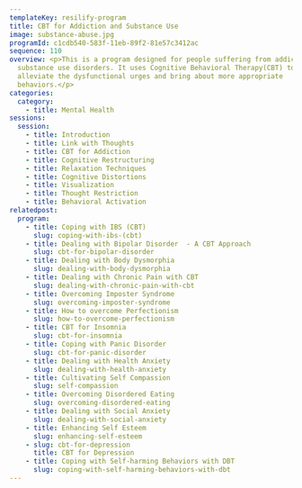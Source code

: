 ```yaml
---
templateKey: resilify-program
title: CBT for Addiction and Substance Use
image: substance-abuse.jpg
programId: c1cdb540-583f-11eb-89f2-81e57c3412ac
sequence: 110
overview: <p>This is a program designed for people suffering from addiction and
  substance use disorders. It uses Cognitive Behavioral Therapy(CBT) to
  alleviate the dysfunctional urges and bring about more appropriate
  behaviors.</p>
categories:
  category:
    - title: Mental Health
sessions:
  session:
    - title: Introduction
    - title: Link with Thoughts
    - title: CBT for Addiction
    - title: Cognitive Restructuring
    - title: Relaxation Techniques
    - title: Cognitive Distortions
    - title: Visualization
    - title: Thought Restriction
    - title: Behavioral Activation
relatedpost:
  program:
    - title: Coping with IBS (CBT)
      slug: coping-with-ibs-(cbt)
    - title: Dealing with Bipolar Disorder  - A CBT Approach
      slug: cbt-for-bipolar-disorder
    - title: Dealing with Body Dysmorphia
      slug: dealing-with-body-dysmorphia
    - title: Dealing with Chronic Pain with CBT
      slug: dealing-with-chronic-pain-with-cbt
    - title: Overcoming Imposter Syndrome
      slug: overcoming-imposter-syndrome
    - title: How to overcome Perfectionism
      slug: how-to-overcome-perfectionism
    - title: CBT for Insomnia
      slug: cbt-for-insomnia
    - title: Coping with Panic Disorder
      slug: cbt-for-panic-disorder
    - title: Dealing with Health Anxiety
      slug: dealing-with-health-anxiety
    - title: Cultivating Self Compassion
      slug: self-compassion
    - title: Overcoming Disordered Eating
      slug: overcoming-disordered-eating
    - title: Dealing with Social Anxiety
      slug: dealing-with-social-anxiety
    - title: Enhancing Self Esteem
      slug: enhancing-self-esteem
    - slug: cbt-for-depression
      title: CBT for Depression
    - title: Coping with Self-harming Behaviors with DBT
      slug: coping-with-self-harming-behaviors-with-dbt
---
```

